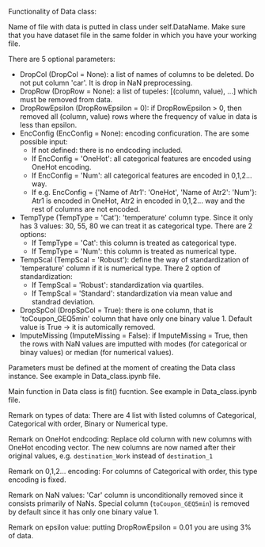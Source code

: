 Functionality of Data class:

Name of file with data is putted in class under self.DataName. Make sure that you have dataset file in the same folder in which you have your working file.

There are 5 optional parameters:
- DropCol (DropCol = None): a list of names of columns to be deleted. Do not put column 'car'. It is drop in NaN preprocessing.
- DropRow (DropRow = None): a list of tupeles: [(column, value), ...] which must be removed from data.
- DropRowEpsilon (DropRowEpsilon = 0): if DropRowEpsilon > 0, then removed all (column, value) rows where the frequency of value in data is less than epsilon.
- EncConfig (EncConfig = None): encoding conficuration. The are some possible input:
    - If not defined: there is no endcoding included.
    - If EncConfig = 'OneHot': all categorical features are encoded using OneHot encoding.
    - If EncConfig = 'Num': all categorical features are encoded in 0,1,2... way.
    - If e.g. EncConfig = {'Name of Atr1': 'OneHot', 'Name of Atr2': 'Num'}: Atr1 is encoded in OneHot, Atr2 in encoded in 0,1,2... way and the rest of columns are not encoded.
- TempType (TempType = 'Cat'): 'temperature' column type. Since it only has 3 values: 30, 55, 80 we can treat it as categorical type. There are 2 options:
    - If TempType = 'Cat': this column is treated as categorical type.
    - If TempType = 'Num': this column is treated as numerical type.
- TempScal (TempScal = 'Robust'): define the way of standardization of 'temperature' column if it is numerical type. There 2 option of standardization:
    - If TempScal = 'Robust': standardization via quartiles.
    - If TempScal = 'Standard': standardization via mean value and standrad deviation.
- DropSpCol (DropSpCol = True): there is one column, that is 'toCoupon_GEQ5min' column that have only one binary value 1. Default value is True -> it is automically removed.
- ImputeMissing (ImputeMissing = False): if ImputeMissing = True, then the rows with NaN values are imputted with modes (for categorical or binay values) or median (for numerical values).

Parameters must be defined at the moment of creating the Data class instance. See example in Data_class.ipynb file.
 
Main function in Data class is fit() fucntion. See example in Data_class.ipynb file.

Remark on types of data: There are 4 list with listed columns of Categorical, Categorical with order, Binary or Numerical type.

Remark on OneHot endcoding: Replace old column with new columns with OneHot encoding vector.
The new columns are now named after their original values, e.g. `destination_Work` instead of `destination_1` 

Remark on 0,1,2... encoding: For columns of Categorical with order, this type encoding is fixed.

Remark on NaN values: 'Car' column is unconditionally removed since it consists primarily of NaNs. Special column (`toCoupon_GEQ5min`) is removed by default since it has only one binary value 1.

Remark on epsilon value: putting DropRowEpsilon = 0.01 you are using 3% of data.

